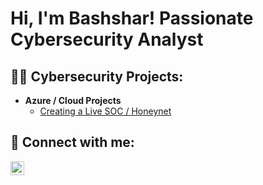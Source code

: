 <h1>Hi, I'm Bashshar! Passionate Cybersecurity Analyst</h1>
<h2>👨‍💻 Cybersecurity Projects:</h2>

- <b>Azure / Cloud Projects</b>
  - [Creating a Live SOC / Honeynet](https://github.com/bconway1906/Azure-SOC-Honeynet)

<h2> 🤳 Connect with me:</h2>

[<img align="left" alt="BashsharConway | LinkedIn" width="22px" src="https://cdn.jsdelivr.net/npm/simple-icons@v3/icons/linkedin.svg" />][linkedin]

[linkedin]: [https](https://www.linkedin.com/in/bashshar-c-257755267/)://linkedin.com/in/joshmadakor

<!--
**joshmadakor1/joshmadakor1** is a ✨ _special_ ✨ repository because its `README.md` (this file) appears on your GitHub profile.

Here are some ideas to get you started:

- 🔭 I’m currently working on ...
- 🌱 I’m currently learning ...
- 👯 I’m looking to collaborate on ...
- 🤔 I’m looking for help with ...
- 💬 Ask me about ...
- 📫 How to reach me: ...
- 😄 Pronouns: ...
- ⚡ Fun fact: ...
-->
